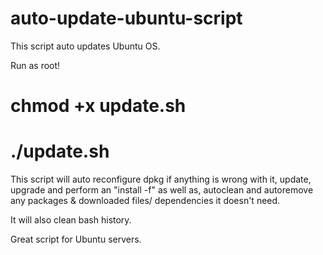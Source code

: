# auto-update-ubuntu-script
This script auto updates Ubuntu OS.

Run as root!

# chmod +x update.sh

# ./update.sh

This script will auto reconfigure dpkg if anything is wrong with it, update, upgrade and 
perform an "install -f" as well as, autoclean and autoremove any packages & downloaded files/ dependencies it doesn't need. 

It will also clean bash history. 

Great script for Ubuntu servers.

